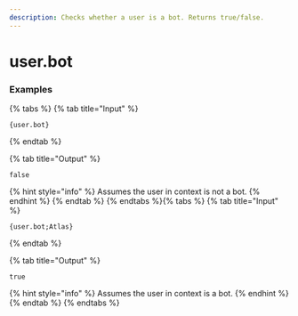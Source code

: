 ```yaml
---
description: Checks whether a user is a bot. Returns true/false.
---
```


# user.bot <user>

### Examples

{% tabs %}
{% tab title="Input" %}
```text
{user.bot}
```
{% endtab %}

{% tab title="Output" %}
```text
false
```
{% hint style="info" %}
Assumes the user in context is not a bot. 
{% endhint %}
{% endtab %}
{% endtabs %}{% tabs %}
{% tab title="Input" %}
```text
{user.bot;Atlas}
```
{% endtab %}

{% tab title="Output" %}
```text
true
```
{% hint style="info" %}
Assumes the user in context is a bot. 
{% endhint %}
{% endtab %}
{% endtabs %}